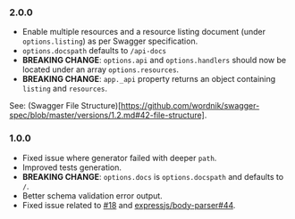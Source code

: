 ### 2.0.0

* Enable multiple resources and a resource listing document (under `options.listing`) as per Swagger specification.
* `options.docspath` defaults to `/api-docs`
* __BREAKING CHANGE__: `options.api` and `options.handlers` should now be located under an array `options.resources`.
* __BREAKING CHANGE__: `app._api` property returns an object containing `listing` and `resources`.

See: (Swagger File Structure)[https://github.com/wordnik/swagger-spec/blob/master/versions/1.2.md#42-file-structure].

### 1.0.0

* Fixed issue where generator failed with deeper `path`.
* Improved tests generation.
* __BREAKING CHANGE__: `options.docs` is `options.docspath` and defaults to `/`.
* Better schema validation error output.
* Fixed issue related to [#18](https://github.com/krakenjs/swaggerize-express/issues/18) and [expressjs/body-parser#44](https://github.com/expressjs/body-parser/issues/44).
